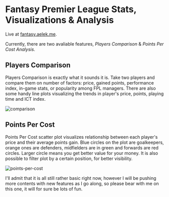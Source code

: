 # Fantasy Premier League Stats, Visualizations &amp; Analysis

Live at [fantasy.aelek.me](http://fantasy.aelek.me/).

Currently, there are two avaliable features, *Players Comparison* & *Points Per Cost Analysis*.

## Players Comparison
Players Comparison is exactly what it sounds it is. Take two players and compare them on number of factors: price, gained points, performance index, in-game stats, or popularity among FPL managers. There are also some handy line plots visualizing the trends in player's price, points, playing time and ICT index.

![comparison](https://raw.githubusercontent.com/antoniaelek/antoniaelek.github.io/master/images/fpl-comparison.png)

## Points Per Cost
Points Per Cost scatter plot visualizes relationship between each player's price and their average points gain. Blue circles on the plot are goalkeepers, orange ones are defenders, midfielders are in green and forwards are red circles. Larger circle means you get better value for your money. It is also possible to filter plot by a certain position, for better visibility.

![points-per-cost](https://raw.githubusercontent.com/antoniaelek/antoniaelek.github.io/master/images/fpl-points-per-cost.png)

I'll admit that it is all still rather basic right now, however I will be pushing more contents with new features as I go along, so please bear with me on this one, it will for sure be lots of fun.
